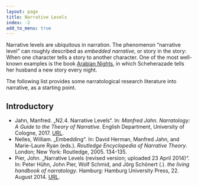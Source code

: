 ```yaml
---
layout: page
title: Narrative Levels
index: -2
add_to_menu: true
---
```


Narrative levels are ubiquitous in narration. The phenomenon “narrative level” can roughly described as *embedded narrative*, or story in the story: When one character tells a story to another character. One of the most well-known examples is the book [Arabian Nights](https://en.m.wikipedia.org/wiki/One_Thousand_and_One_Nights), in which Scheherazade tells her husband a new story every night. 

The following list provides some narratological research literature into narrative, as a starting point.

## Introductory

- Jahn, Manfred.  „N2.4. Narrative Levels“. In: *Manfred Jahn. Narratology: A Guide to the Theory of Narrative*. English Department, University of Cologne, 2017. [URL](http://www.uni-koeln.deeds/~ame02/pppn.htm).
- Nelles, William. „Embedding“. In: David Herman, Manfred Jahn, and Marie-Laure Ryan (eds.). *Routledge Encyclopedia of Narrative Theory*. London; New York: Routledge, 2005. 134-135.
- Pier, John. „Narrative Levels (revised version; uploaded 23 April 2014)“. In: Peter Hühn, John Pier, Wolf Schmid, and Jörg Schönert (.). *the living handbook of narratology*. Hamburg: Hamburg University Press, 22. August 2014. [URL](http://www.lhn.uni-hamburg.de/article/narrative-levels-revised-version-uploaded-23-april-2014).
